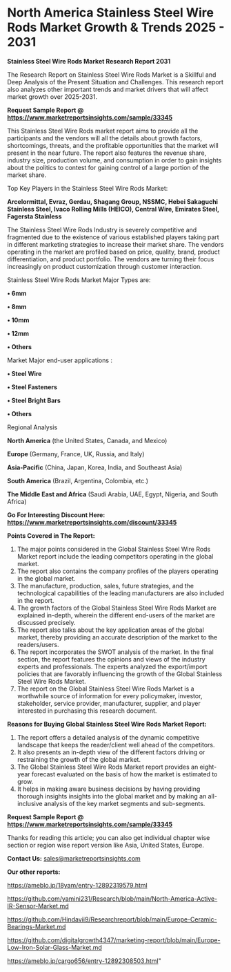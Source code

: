 # North America Stainless Steel Wire Rods Market Growth & Trends 2025 - 2031

<strong>Stainless Steel Wire Rods Market Research Report 2031</strong>

The Research Report on Stainless Steel Wire Rods Market is a Skillful and Deep Analysis of the Present Situation and Challenges. This research report also analyzes other important trends and market drivers that will affect market growth over 2025-2031.

<strong>Request Sample Report @ <a href=https://www.marketreportsinsights.com/sample/33345>https://www.marketreportsinsights.com/sample/33345</a></strong>

This Stainless Steel Wire Rods market report aims to provide all the participants and the vendors will all the details about growth factors, shortcomings, threats, and the profitable opportunities that the market will present in the near future. The report also features the revenue share, industry size, production volume, and consumption in order to gain insights about the politics to contest for gaining control of a large portion of the market share.

Top Key Players in the Stainless Steel Wire Rods Market:

<strong>Arcelormittal, Evraz, Gerdau, Shagang Group, NSSMC, Hebei Sakaguchi Stainless Steel, Ivaco Rolling Mills (HEICO), Central Wire, Emirates Steel, Fagersta Stainless</strong>

The Stainless Steel Wire Rods Industry is severely competitive and fragmented due to the existence of various established players taking part in different marketing strategies to increase their market share. The vendors operating in the market are profiled based on price, quality, brand, product differentiation, and product portfolio. The vendors are turning their focus increasingly on product customization through customer interaction.

Stainless Steel Wire Rods Market Major Types are:

<strong>•  6mm

•  8mm

•  10mm

•  12mm

•  Others</strong>

Market Major end-user applications :

<strong>•  Steel Wire

•  Steel Fasteners

•  Steel Bright Bars

•  Others</strong>

Regional Analysis

</u><strong><b>North America</b></strong> (the United States, Canada, and Mexico)

<strong><b>Europe </b></strong>(Germany, France, UK, Russia, and Italy)

<strong><b>Asia-Pacific</b></strong> (China, Japan, Korea, India, and Southeast Asia)

<strong><b>South America</b></strong> (Brazil, Argentina, Colombia, etc.)

<strong><b>The Middle East and Africa</b></strong> (Saudi Arabia, UAE, Egypt, Nigeria, and South Africa)

<strong>Go For Interesting Discount Here: <a href=https://www.marketreportsinsights.com/discount/33345>https://www.marketreportsinsights.com/discount/33345</a></strong>

<strong>Points Covered in The Report:</strong>
<ol>
  <li>The major points considered in the Global Stainless Steel Wire Rods Market report include the leading competitors operating in the global market.</li>
  <li>The report also contains the company profiles of the players operating in the global market.</li>
  <li>The manufacture, production, sales, future strategies, and the technological capabilities of the leading manufacturers are also included in the report.</li>
  <li>The growth factors of the Global Stainless Steel Wire Rods Market are explained in-depth, wherein the different end-users of the market are discussed precisely.</li>
  <li>The report also talks about the key application areas of the global market, thereby providing an accurate description of the market to the readers/users.</li>
  <li>The report incorporates the SWOT analysis of the market. In the final section, the report features the opinions and views of the industry experts and professionals. The experts analyzed the export/import policies that are favorably influencing the growth of the Global Stainless Steel Wire Rods Market.</li>
  <li>The report on the Global Stainless Steel Wire Rods Market is a worthwhile source of information for every policymaker, investor, stakeholder, service provider, manufacturer, supplier, and player interested in purchasing this research document.</li>
</ol>
<strong>Reasons for Buying Global Stainless Steel Wire Rods Market Report:</strong>

<ol>
  <li>The report offers a detailed analysis of the dynamic competitive landscape that keeps the reader/client well ahead of the competitors.</li>
  <li>It also presents an in-depth view of the different factors driving or restraining the growth of the global market.</li>
  <li>The Global Stainless Steel Wire Rods Market report provides an eight-year forecast evaluated on the basis of how the market is estimated to grow.</li>
  <li>It helps in making aware business decisions by having providing thorough insights insights into the global market and by making an all-inclusive analysis of the key market segments and sub-segments.</li>
</ol>
<strong>Request Sample Report @ <a href=https://www.marketreportsinsights.com/sample/33345>https://www.marketreportsinsights.com/sample/33345</a></strong>


Thanks for reading this article; you can also get individual chapter wise section or region wise report version like Asia, United States, Europe.

<strong>Contact Us:</strong>
sales@marketreportsinsights.com

<strong>Our other reports:</strong>

<a href=https://ameblo.jp/18yam/entry-12892319579.html>https://ameblo.jp/18yam/entry-12892319579.html</a>

<a href=https://github.com/yamini231/Research/blob/main/North-America-Active-IR-Sensor-Market.md>https://github.com/yamini231/Research/blob/main/North-America-Active-IR-Sensor-Market.md</a>

<a href=https://github.com/Hindavii9/Researchreport/blob/main/Europe-Ceramic-Bearings-Market.md>https://github.com/Hindavii9/Researchreport/blob/main/Europe-Ceramic-Bearings-Market.md</a>

<a href=https://github.com/digitalgrowth4347/marketing-report/blob/main/Europe-Low-Iron-Solar-Glass-Market.md>https://github.com/digitalgrowth4347/marketing-report/blob/main/Europe-Low-Iron-Solar-Glass-Market.md</a>

<a href=https://ameblo.jp/cargo656/entry-12892308503.html>https://ameblo.jp/cargo656/entry-12892308503.html</a>"
